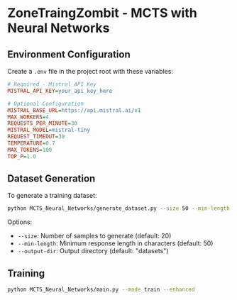 # ZoneTraingZombit - MCTS with Neural Networks

## Environment Configuration

Create a `.env` file in the project root with these variables:

```ini
# Required - Mistral API Key
MISTRAL_API_KEY=your_api_key_here

# Optional Configuration
MISTRAL_BASE_URL=https://api.mistral.ai/v1
MAX_WORKERS=4
REQUESTS_PER_MINUTE=30
MISTRAL_MODEL=mistral-tiny
REQUEST_TIMEOUT=30
TEMPERATURE=0.7
MAX_TOKENS=100
TOP_P=1.0
```

## Dataset Generation

To generate a training dataset:
```bash
python MCTS_Neural_Networks/generate_dataset.py --size 50 --min-length 100
```

Options:
- `--size`: Number of samples to generate (default: 20)
- `--min-length`: Minimum response length in characters (default: 50)
- `--output-dir`: Output directory (default: "datasets")

## Training
```bash
python MCTS_Neural_Networks/main.py --mode train --enhanced
```
